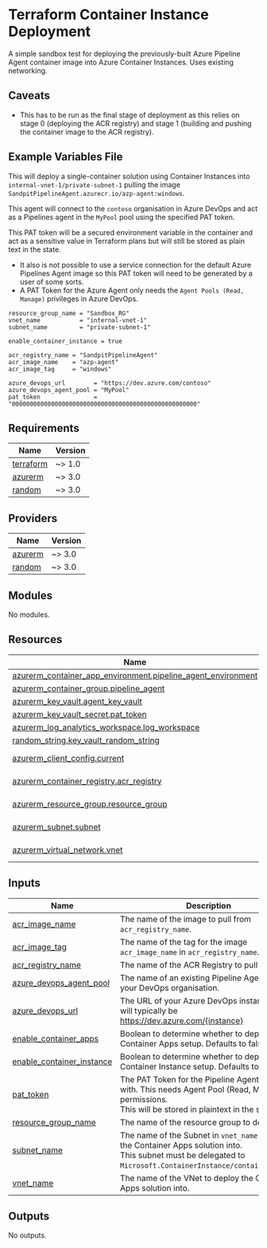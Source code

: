 # Terraform Container Instance Deployment

A simple sandbox test for deploying the previously-built Azure Pipeline Agent container image into Azure Container Instances. Uses existing networking.

## Caveats

- This has to be run as the final stage of deployment as this relies on stage 0 (deploying the ACR registry) and stage 1 (building and pushing the container image to the ACR registry).

## Example Variables File

This will deploy a single-container solution using Container Instances into `internal-vnet-1/private-subnet-1` pulling the image `SandpitPipelineAgent.azurecr.io/azp-agent:windows`.

This agent will connect to the `contoso` organisation in Azure DevOps and act as a Pipelines agent in the `MyPool` pool using the specified PAT token.

This PAT token will be a secured environment variable in the container and act as a sensitive value in Terraform plans but will still be stored as plain text in the state.
- It also is not possible to use a service connection for the default Azure Pipelines Agent image so this PAT token will need to be generated by a user of some sorts.
- A PAT Token for the Azure Agent only needs the `Agent Pools (Read, Manage)` privileges in Azure DevOps.


```hcl
resource_group_name = "Sandbox_RG"
vnet_name           = "internal-vnet-1"
subnet_name         = "private-subnet-1"

enable_container_instance = true

acr_registry_name = "SandpitPipelineAgent"
acr_image_name    = "azp-agent"
acr_image_tag     = "windows"

azure_devops_url        = "https://dev.azure.com/contoso"
azure_devops_agent_pool = "MyPool"
pat_token               = "0000000000000000000000000000000000000000000000000000"
```

<!-- BEGINNING OF PRE-COMMIT-OPENTOFU DOCS HOOK -->
## Requirements

| Name | Version |
|------|---------|
| <a name="requirement_terraform"></a> [terraform](#requirement\_terraform) | ~> 1.0 |
| <a name="requirement_azurerm"></a> [azurerm](#requirement\_azurerm) | ~> 3.0 |
| <a name="requirement_random"></a> [random](#requirement\_random) | ~> 3.0 |

## Providers

| Name | Version |
|------|---------|
| <a name="provider_azurerm"></a> [azurerm](#provider\_azurerm) | ~> 3.0 |
| <a name="provider_random"></a> [random](#provider\_random) | ~> 3.0 |

## Modules

No modules.

## Resources

| Name | Type |
|------|------|
| [azurerm_container_app_environment.pipeline_agent_environment](https://registry.terraform.io/providers/hashicorp/azurerm/latest/docs/resources/container_app_environment) | resource |
| [azurerm_container_group.pipeline_agent](https://registry.terraform.io/providers/hashicorp/azurerm/latest/docs/resources/container_group) | resource |
| [azurerm_key_vault.agent_key_vault](https://registry.terraform.io/providers/hashicorp/azurerm/latest/docs/resources/key_vault) | resource |
| [azurerm_key_vault_secret.pat_token](https://registry.terraform.io/providers/hashicorp/azurerm/latest/docs/resources/key_vault_secret) | resource |
| [azurerm_log_analytics_workspace.log_workspace](https://registry.terraform.io/providers/hashicorp/azurerm/latest/docs/resources/log_analytics_workspace) | resource |
| [random_string.key_vault_random_string](https://registry.terraform.io/providers/hashicorp/random/latest/docs/resources/string) | resource |
| [azurerm_client_config.current](https://registry.terraform.io/providers/hashicorp/azurerm/latest/docs/data-sources/client_config) | data source |
| [azurerm_container_registry.acr_registry](https://registry.terraform.io/providers/hashicorp/azurerm/latest/docs/data-sources/container_registry) | data source |
| [azurerm_resource_group.resource_group](https://registry.terraform.io/providers/hashicorp/azurerm/latest/docs/data-sources/resource_group) | data source |
| [azurerm_subnet.subnet](https://registry.terraform.io/providers/hashicorp/azurerm/latest/docs/data-sources/subnet) | data source |
| [azurerm_virtual_network.vnet](https://registry.terraform.io/providers/hashicorp/azurerm/latest/docs/data-sources/virtual_network) | data source |

## Inputs

| Name | Description | Type | Default | Required |
|------|-------------|------|---------|:--------:|
| <a name="input_acr_image_name"></a> [acr\_image\_name](#input\_acr\_image\_name) | The name of the image to pull from `acr_registry_name`. | `string` | `"azp-agent"` | no |
| <a name="input_acr_image_tag"></a> [acr\_image\_tag](#input\_acr\_image\_tag) | The name of the tag for the image `acr_image_name` in `acr_registry_name`. | `string` | `"windows"` | no |
| <a name="input_acr_registry_name"></a> [acr\_registry\_name](#input\_acr\_registry\_name) | The name of the ACR Registry to pull from. | `string` | n/a | yes |
| <a name="input_azure_devops_agent_pool"></a> [azure\_devops\_agent\_pool](#input\_azure\_devops\_agent\_pool) | The name of an existing Pipeline Agent Pool in your DevOps organisation. | `string` | `"Default"` | no |
| <a name="input_azure_devops_url"></a> [azure\_devops\_url](#input\_azure\_devops\_url) | The URL of your Azure DevOps instance. This will typically be https://dev.azure.com/{instance} | `string` | n/a | yes |
| <a name="input_enable_container_apps"></a> [enable\_container\_apps](#input\_enable\_container\_apps) | Boolean to determine whether to deploy the Container Apps setup. Defaults to false. | `bool` | `false` | no |
| <a name="input_enable_container_instance"></a> [enable\_container\_instance](#input\_enable\_container\_instance) | Boolean to determine whether to deploy the Container Instance setup. Defaults to false. | `bool` | `false` | no |
| <a name="input_pat_token"></a> [pat\_token](#input\_pat\_token) | The PAT Token for the Pipeline Agent to run with. This needs Agent Pool (Read, Manage) permissions.<br>  This will be stored in plaintext in the state. | `string` | n/a | yes |
| <a name="input_resource_group_name"></a> [resource\_group\_name](#input\_resource\_group\_name) | The name of the resource group to deploy to. | `string` | n/a | yes |
| <a name="input_subnet_name"></a> [subnet\_name](#input\_subnet\_name) | The name of the Subnet in `vnet_name` to deploy the Container Apps solution into.<br>  This subnet must be delegated to `Microsoft.ContainerInstance/containerGroups`. | `string` | n/a | yes |
| <a name="input_vnet_name"></a> [vnet\_name](#input\_vnet\_name) | The name of the VNet to deploy the Container Apps solution into. | `string` | n/a | yes |

## Outputs

No outputs.
<!-- END OF PRE-COMMIT-OPENTOFU DOCS HOOK -->
